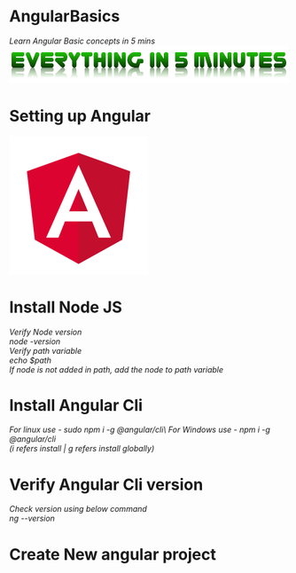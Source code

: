 # AngularBasics
*Learn Angular Basic concepts in 5 mins*
![Everything in 5 min](assets/everythingin5mins.png)
# Setting up Angular
![Angular](assets/angular.png)
# Install Node JS
*Verify Node version\
node -version\
Verify path variable\
echo $path\
If node is not added in path, add the node to path variable*
# Install Angular Cli
*For linux use - sudo npm i -g @angular/cli\ 
For Windows use - npm i -g @angular/cli\
(i refers install | g refers install globally)*
# Verify Angular Cli version
*Check version using below command\
ng --version*
# Create New angular project
